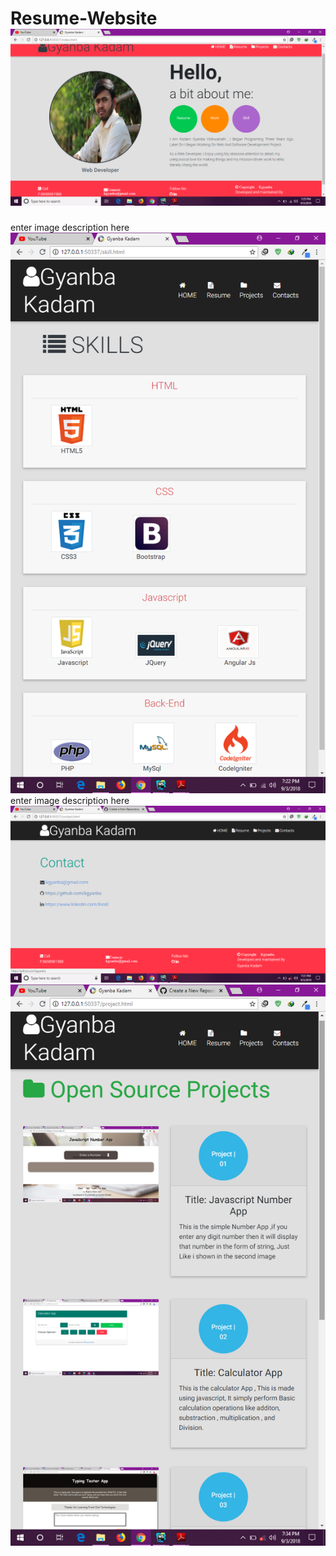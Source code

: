 # Resume-Website![enter image description here](https://github.com/kgyanba/Resume-Website/blob/master/Screenshot/Screenshot%20%28428%29.png?raw=true)
enter image description here
![enter image description here](https://github.com/kgyanba/Resume-Website/blob/master/Screenshot/Screenshot%20%28425%29.png?raw=true)
enter image description here![enter image description here](https://github.com/kgyanba/Resume-Website/blob/master/Screenshot/Screenshot%20%28429%29.png?raw=true)
![enter image description here](https://github.com/kgyanba/Resume-Website/blob/master/Screenshot/Screenshot%20%28431%29.png?raw=true)

